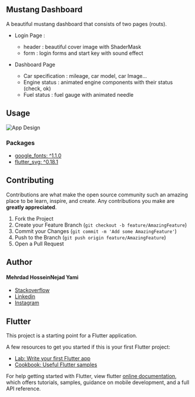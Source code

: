## Mustang Dashboard

A beautiful mustang dashboard that consists of two pages (routs).
* Login Page :
    * header : beautiful cover image with  ShaderMask
    * form : login forms and start key with sound effect

* Dashboard Page
     * Car specification : mileage, car model, car Image...
     * Engine status : animated engine components with their status (check, ok)
     * Fuel status : fuel gauge with animated needle

<!-- USAGE EXAMPLES -->
## Usage
![App Design]((https://github.com/MehrdadHosseinNejad74/animated-button/blob/master/assets/concept/login.png))


### Packages
 *  [google_fonts: ^1.1.0](https://pub.dev/packages/google_fonts/install)
 *  [flutter_svg: ^0.18.1](https://pub.dev/packages/flutter_svg/install)



<!-- CONTRIBUTING -->
## Contributing

Contributions are what make the open source community such an amazing place to be learn, inspire, and create. Any contributions you make are **greatly appreciated**.

1. Fork the Project
2. Create your Feature Branch (`git checkout -b feature/AmazingFeature`)
3. Commit your Changes (`git commit -m 'Add some AmazingFeature'`)
4. Push to the Branch (`git push origin feature/AmazingFeature`)
5. Open a Pull Request

<!-- CONTACT -->
## Author
#### Mehrdad HosseinNejad Yami
- [Stackoverflow](https://stackoverflow.com/users/6693037/mehrdad-hosseinnejad)
- [Linkedin](https://www.linkedin.com/in/mehrdad-hosseinnejad)
- [Instagram](https://www.instagram.com/mehrdad1154)


## Flutter
This project is a starting point for a Flutter application.

A few resources to get you started if this is your first Flutter project:

- [Lab: Write your first Flutter app](https://flutter.dev/docs/get-started/codelab)
- [Cookbook: Useful Flutter samples](https://flutter.dev/docs/cookbook)

For help getting started with Flutter, view flutter
[online documentation](https://flutter.dev/docs), which offers tutorials,
samples, guidance on mobile development, and a full API reference.

